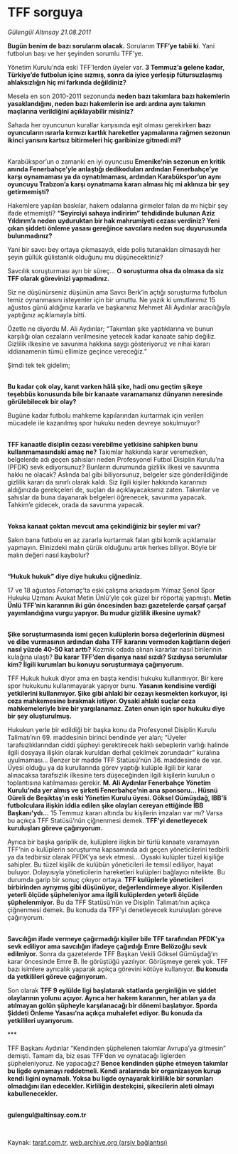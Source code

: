 # TFF sorguya

*Gülengül Altınsay 21.08.2011*

<div class="yazi"><p><b>Bugün benim de bazı sorularım olacak.</b> Sorularım <b>TFF’ye tabii ki</b>. Yani futbolun başı ve her şeyinden sorumlu TFF’ye. </p>
<p>Yönetim Kurulu’nda eski TFF’lerden üyeler var. <b>3 Temmuz’a gelene kadar, Türkiye’de futbolun içine sızmış, sonra da iyice yerleşip fütursuzlaşmış ahlaksızlığın hiç mi farkında değildiniz?</b></p>
<p>Mesela en son 2010-2011 sezonunda <b>neden bazı takımlara bazı hakemlerin yasaklandığını, neden bazı hakemlerin ise ardı ardına aynı takımın maçlarına verildiğini açıklayabilir misiniz?</b></p>
<p>Sahada her oyuncunun kurallar karşısında eşit olması gerekirken <b>bazı oyuncuların ısrarla kırmızı kartlık hareketler yapmalarına rağmen sezonun ikinci yarısını kartsız bitirmeleri hiç garibinize gitmedi mi?</b></p>
<p> <br/>Karabükspor’un o zamanki en iyi oyuncusu <b>Emenike’nin sezonun en kritik anında Fenerbahçe’yle anlaştığı dedikoduları ardından Fenerbahçe’ye karşı oynamaması ya da oynatılmaması, ardından Karabükspor’un aynı oyuncuyu Trabzon’a karşı oynatmama kararı alması hiç mi aklınıza bir şey getirmemişti?</b></p>
<p>Hakemlere yapılan baskılar, hakem odalarına girmeler falan da mı hiçbir şey ifade etmemişti? <b>“Seyirciyi sahaya indiririm” tehdidinde bulunan Aziz Yıldırım’a neden uyduruktan bir hak mahrumiyeti cezası verdiniz? Yeni çıkan şiddeti önleme yasası gereğince savcılara neden suç duyurusunda bulunmadınız?</b></p>
<p>Yani bir savcı bey ortaya çıkmasaydı, elde polis tutanakları olmasaydı her şeyin güllük gülistanlık olduğunu mu düşünecektiniz?</p>
<p>Savcılık soruşturması ayrı bir süreç... <b>O soruşturma olsa da olmasa da siz TFF olarak görevinizi yapmadınız.</b></p>
<p>Siz ne düşünürseniz düşünün ama Savcı Berk’in açtığı soruşturma futbolun temiz oynanmasını isteyenler için bir umuttu. Ne yazık ki umutlarımız 15 ağustos günü aldığınız kararla ve başkanınız Mehmet Ali Aydınlar aracılığıyla yaptığınız açıklamayla bitti.</p>
<p>Özetle ne diyordu M. Ali Aydınlar; “Takımları şike yaptıklarına ve bunun karşılığı olan cezaların verilmesine yetecek kadar kanaate sahip değiliz. Gizlilik ilkesine ve savunma hakkına saygı gösteriyoruz ve nihai kararı iddianamenin tümü ellimize geçince vereceğiz.”</p>
<p>Şimdi tek tek gidelim;</p>
<p><b><br/>Bu kadar çok olay, kanıt varken hâlâ şike, hadi onu geçtim şikeye teşebbüs konusunda bile bir kanaate varamamanız dünyanın neresinde görülebilecek bir olay?</b></p>
<p>Bugüne kadar futbolu mahkeme kapılarından kurtarmak için verilen mücadele ile kazanılmış spor hukuku neden devreye sokulmuyor? </p>
<p><b><br/>TFF kanaatle disiplin cezası verebilme yetkisine sahipken bunu kullanmamasındaki amaç ne?</b> Takımlar hakkında karar veremezken, belgelerde adı geçen şahısları neden Profesyonel Futbol Disiplin Kurulu’na (PFDK) sevk ediyorsunuz? Bunların durumunda gizlilik ilkesi ve savunma hakkı ne olacak? Aslında bal gibi biliyorsunuz, belgeler size gönderildiğinde gizlilik kararı da sınırlı olarak kaldı. Siz ilgili kişiler hakkında kararınızı aldığınızda gerekçeleri de, suçları da açıklayacaksınız zaten. Takımlar ve şahıslar da buna dayanarak belgeleri öğrenecek, savunma yapacak. Tahkim’e gidecek, orada da savunma yapacak. </p>
<p><b><br/>Yoksa kanaat çoktan mevcut ama çekindiğiniz bir şeyler mi var?</b></p>
<p>Sakın bana futbolu en az zararla kurtarmak falan gibi komik açıklamalar yapmayın. Elinizdeki malın çürük olduğunu artık herkes biliyor. Böyle bir malın değeri nasıl kaybolur? </p>
<p><b><br/>“Hukuk hukuk” diye diye hukuku çiğnediniz.</b></p>
<p>17 ve 18 ağustos <i>Fotomaç</i>’ta eski çalışma arkadaşım Yılmaz Şenol Spor Hukuku Uzmanı Avukat Metin Ünlü’yle çok güzel bir röportaj yapmıştı. <b>Metin Ünlü TFF’nin kararının iki gün öncesinden bazı gazetelerde çarşaf çarşaf yayımlandığına vurgu yapıyor. Bu mudur gizlilik ilkesine uymak?</b> </p>
<p><b><br/>Şike soruşturmasında ismi geçen kulüplerin borsa değerlerinin düşmesi ve dibe vurmasının ardından daha TFF kararını vermeden kağıtların değeri nasıl yüzde 40-50 kat arttı?</b> Kozmik odada alınan kararlar nasıl birilerinin kulağına ulaştı? <b>Bu karar TFF’den dışarıya nasıl sızdı? Sızdıysa sorumlular kim? İlgili kurumları bu konuyu soruşturmaya çağırıyorum.</b></p>
<p>TFF Hukuk hukuk diyor ama en başta kendisi hukuku kullanmıyor. Bir kere spor hukukunu kullanmayarak yapıyor bunu. <b>Yasanın kendisine verdiği yetkilerini kullanmıyor. Şike gibi ahlaki bir cezayı kesmekten korkuyor, işi ceza mahkemesine bırakmak istiyor. Oysaki ahlaki suçlar ceza mahkemeleriyle bire bir yargılanamaz. Zaten onun için spor hukuku diye bir şey oluşturulmuş.</b></p>
<p>Hukukun yerle bir edildiği bir başka konu da Profesyonel Disiplin Kurulu Talimatı’nın 69. maddesinin birinci bendinde yer alan; “Üyeler tarafsızlıklarından ciddi şüpheyi gerektirecek haklı sebeplerin varlığı halinde ilgili dosyaya ilişkin olarak kuruldan derhal çekilmek zorundadır” kuralına uyulmaması... Benzer bir madde TFF Statüsü’nün 36. maddesinde de var. Üyesi olduğu ya da kurullarında görev yaptığı kulüple ilgili bir karar alınacaksa tarafsızlık ilkesine ters düşeceğinden ilgili kişilerin kurulun o toplantısına katılmaması gerekir. <b>M. Ali Aydınlar Fenerbahçe Yönetim Kurulu’nda yer almış ve şirketi Fenerbahçe’nin ana sponsoru... Hüsnü Güreli de Beşiktaş’ın eski Yönetim Kurulu üyesi. Göksel Gümüşdağ, IBB’li futbolculara ilişkin iddia edilen şike olayları cereyan ettiğinde İBB Başkanı’ydı...</b> 15 Temmuz kararı altında bu kişilerin imzaları var mı? Varsa bu açıkça TFF Statüsü’nün çiğnenmesi demek. <b>TFF’yi denetleyecek kuruluşları göreve çağırıyorum.</b></p>
<p>Ayrıca bir başka gariplik de, kulüplere ilişkin bir türlü kanaate varamayan TFF’nin o kulüplerin soruşturma kapsamında adı geçen yöneticilerini tedbirli ya da tedbirsiz olarak PFDK’ya sevk etmesi... Oysaki kulüpler tüzel kişiliğe sahipler. Bu tüzel kişilik de kulübün yöneticileri ile temsil ediliyor, hayat buluyor. Dolayısıyla yöneticilerin hareketleri kulüpleri bağlayıcı nitelikte. Bu durumda garip bir sonuç çıkıyor ortaya. <b>TFF kulüplerle yöneticileri birbirinden ayrıymış gibi düşünüyor, değerlendirmeye alıyor. Kişilerden yeterli ölçüde şüpheleniyor ama ilgili kulüplerden yeterli ölçüde şüphelenmiyor.</b> Bu da TFF Statüsü’nün ve Disiplin Talimatı’nın açıkça çiğnenmesi demek. Bu konuda da TFF’yi denetleyecek kuruluşları göreve çağırıyorum.</p>
<p><b><br/>Savcılığın ifade vermeye çağırmadığı kişiler bile TFF tarafından PFDK’ya sevk ediliyor ama savcılığın ifadeye çağırdığı Emre Belözoğlu sevk edilmiyor.</b> Sonra da gazetelerde TFF Başkan Vekili Göksel Gümüşdağ’ın karar öncesinde Emre B. İle görüştüğü yazılıyor. Görüşmeye gerek yok. TFF bazı isimlere ayrıcalık yaparak açıkça görevini kötüye kullanıyor. <b>Bu konuda da yetkilileri göreve çağırıyorum.</b></p>
<p>Son olarak <b>TFF 9 eylülde ligi başlatarak statlarda gerginliğin ve şiddet olaylarının yolunu açıyor. Ayrıca her hakem kararının, her atılan ya da atılmayan golün şüpheyle karşılanacağı bir dönemi başlatıyor. Sporda Şiddeti Önleme Yasası’na açıkça muhalefet ediyor. Bu konuda da yetkilileri uyarıyorum.</b></p>
<p>*** </p>
<p>TFF Başkanı Aydınlar “Kendinden şüphelenen takımlar Avrupa’ya gitmesin” demişti. Tamam da, biz esas TFF’den ve oynatacağı liglerden şüpheleniyoruz. Ne yapacağız? <b>Bence kendinden şüphe etmeyen takımlar bu ligde oynamayı reddetmeli. Kendi aralarında bir organizasyon kurup kendi ligini oynamalı. Yoksa bu ligde oynayarak kirlilikle bir sorunları olmadığını ilan edecekler. Kirliliğin destekçisi, şikecilerin aleti olmayı kabullenecekler.</b></p>
<p><b><br/>gulengul@altinsay.com.tr</b></p>
<p><b> </b></p>
</div>

Kaynak: [taraf.com.tr](http://www.taraf.com.tr/gulengul-altinsay/makale-tff-sorguya.htm), [web.archive.org (arşiv bağlantısı)](http://web.archive.org/web/20130624054330/http://www.taraf.com.tr/gulengul-altinsay/makale-tff-sorguya.htm)
